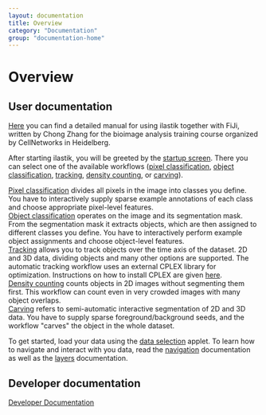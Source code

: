 ```yaml
---
layout: documentation
title: Overview
category: "Documentation"
group: "documentation-home"
---
```


# Overview

## User documentation
[Here]({{site.baseurl}}/documentation/ilastik_manual.pdf) you can find a detailed manual 
for using ilastik together with FiJi, written by Chong Zhang for the bioimage analysis
training course organized by CellNetworks in Heidelberg. 


After starting ilastik, you will be greeted by the
[startup screen]({{site.baseurl}}/documentation/basics/startup.html).
There you can select one of the available workflows
([pixel classification]({{site.baseurl}}/documentation/pixelclassification/pixelclassification.html),
[object classification]({{site.baseurl}}/documentation/objects/objects.html),
[tracking]({{site.baseurl}}/documentation/tracking/tracking.html),
[density counting]({{site.baseurl}}/documentation/counting/counting.html),
or [carving]({{site.baseurl}}/documentation/carving/carving.html)).

[Pixel classification]({{site.baseurl}}/documentation/pixelclassification/pixelclassification.html) divides all pixels in the image into classes you define. You have to interactively supply sparse example annotations of each class and choose appropriate pixel-level features.  
[Object classification]({{site.baseurl}}/documentation/objects/objects.html) operates on the image and its segmentation mask. From the segmentation mask it extracts objects, which are then assigned to different classes you define. You have to interactively perform example object assignments and choose object-level features.  
[Tracking]({{site.baseurl}}/documentation/tracking/tracking.html) allows you to track objects over the time axis of the dataset. 2D and 3D data, dividing objects and many other options are supported. The automatic tracking workflow uses an external CPLEX library for optimization. Instructions on how to install CPLEX are given [here]({{site.baseurl}}/documentation/basics/installation.html).  
[Density counting]({{site.baseurl}}/documentation/counting/counting.html) counts objects in 2D images without segmenting them first. This workflow can count even in very crowded images with many object overlaps.  
[Carving]({{site.baseurl}}/documentation/carving/carving.html) refers to semi-automatic interactive segmentation of 2D and 3D data. You have to supply sparse foreground/background seeds, and the workflow "carves" the object in the whole dataset.  

To get started, load your data using the
[data selection]({{site.baseurl}}/documentation/basics/dataselection.html)
applet.
To learn how to navigate and interact with you data, read the
[navigation]({{site.baseurl}}/documentation/basics/navigation.html)
documentation as well as the
[layers]({{site.baseurl}}/documentation/basics/layers.html)
documentation.

## Developer documentation
[Developer Documentation]({{site.baseurl}}/development.html)
